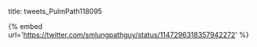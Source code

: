 title: tweets_PulmPath118095

{% embed url='https://twitter.com/smlungpathguy/status/1147296318357942272' %}
